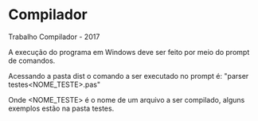 # Compilador
Trabalho Compilador - 2017

A execução do programa em Windows deve ser feito por meio do prompt de comandos.

Acessando a pasta dist o comando a ser executado no prompt é: "parser testes\<NOME_TESTE>.pas"

Onde <NOME_TESTE> é o nome de um arquivo a ser compilado, alguns exemplos estão na pasta testes.
